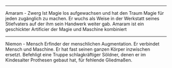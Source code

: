 
---
Amaram - Zwerg
Ist Magie los aufgewachsen und hat den Traum Magie für jeden zugänglich zu machen.
Er wuchs als Weise in der Werkstatt seines Stiefvaters auf der ihm sein Handwerk weiter gab. Amaram ist ein geschickter Artificier der Magie und Maschine kombiniert



---
Niemon - Mensch
Erfinder der menschlichen Augmentation. Er verbindet Mensch und Maschine. Er hat fast seinen ganzen Körper inzwischen ersetzt. Befehligt eine Truppe schlagkräftiger Söldner, denen er im Kindesalter Prothesen gebaut hat, für fehlende Gliedmaßen.